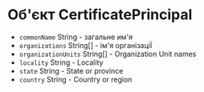 # Об'єкт CertificatePrincipal

* `commonName` String - загальне им'я
* `organizations` String[] - ім'я організаціЇ
* `organizationUnits` String[] - Organization Unit names
* `locality` String - Locality
* `state` String - State or province
* `country` String - Country or region